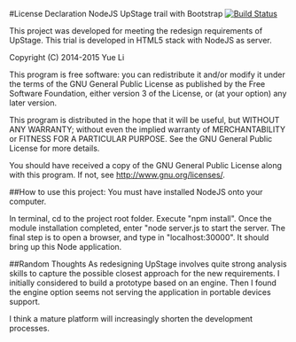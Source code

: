 #License Declaration
NodeJS UpStage trail with Bootstrap
[![Build Status](https://travis-ci.org/yue-l/ustage.svg?branch=master)](https://travis-ci.org/yue-l/ustage)

This project was developed for meeting the redesign requirements of UpStage. This trial is developed in HTML5 stack with NodeJS as server.

Copyright (C) 2014-2015  Yue Li


This program is free software: you can redistribute it and/or modify
it under the terms of the GNU General Public License as published by
the Free Software Foundation, either version 3 of the License, or
(at your option) any later version.

This program is distributed in the hope that it will be useful,
but WITHOUT ANY WARRANTY; without even the implied warranty of
MERCHANTABILITY or FITNESS FOR A PARTICULAR PURPOSE.  See the
GNU General Public License for more details.

You should have received a copy of the GNU General Public License
along with this program.  If not, see <http://www.gnu.org/licenses/>.


##How to use this project:
You must have installed NodeJS onto your computer.

In terminal, cd to the project root folder. Execute "npm install". Once the module installation completed, enter "node server.js to start the server. The final step is to open a browser, and type in "localhost:30000". It should bring up this Node application.

##Random Thoughts
As redesigning UpStage involves quite strong analysis skills to capture the possible closest approach for the new requirements. I initially considered to build a prototype based on an engine. Then I found the engine option seems not serving the application in portable devices support. 

I think a mature platform will increasingly shorten the development processes.
